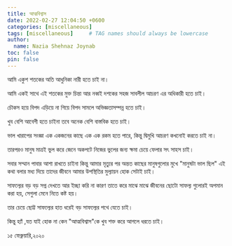 ```yaml
---
title: আত্মবিশ্বাস
date: 2022-02-27 12:04:50 +0600
categories: [miscellaneous]
tags: [miscellaneous]     # TAG names should always be lowercase
author:
  name: Nazia Shehnaz Joynab
toc: false
pin: false
---
```


আমি একুশ শতকের অতি আধুনিকা নারী হতে চাই না।

আমি একই সাথে এই শতকের মুক্ত চিন্তা আর নব্বই দশকের সহজ সাবলীল আচরণ এর অধিকারী হতে চাই।

চৌকস হয়ে বিপদ এড়িয়ে না গিয়ে বিপদ সামলে অভিজ্ঞতাসম্পন্ন হতে চাই।

খুব বেশি আবেগী হতে চাইনা তবে অনেক বেশি বাস্তবিক হতে চাই।

ভাল খারাপের সংজ্ঞা এক একজনের কাছে এক এক রকম হতে পারে, কিন্তু দ্বিমুখি আচরণ কখনোই করতে চাই না।

তারপরও মানুষ মাত্রই ভুল করে জেনে অকপটে নিজের ভুলের জন্য ক্ষমা চেয়ে ফেলার সৎ সাহস চাই।

সবার সম্মান পাবার আশা রাখতে চাইনা কিন্তু আমার মৃত্যুর পর অন্তত কাছের মানুষগুলোর মুখে "মানুষটা ভাল ছিল" এই কথা বলার মধ্য দিয়ে তাদের জীবনে আমার উপস্থিতির মুল্যায়ন হোক সেটাই চাই।

সাফল্যের বড় বড় সপ্ন দেখতে আর ইচ্ছা করি না কারণ তাতে  করে মাঝে মাঝে জীবনের ছোটো সাফল্য গুলোরই  অপমান করা হয়, সেগুলা মেনে নিতে কষ্ট হয়।

তার চেয়ে ছোট্ট সাফল্যের হাত ধরেই বড় সাফল্যের পথে যেতে চাই।

কিন্তু হ‍্যাঁ ,যত যাই হোক না কেন "আত্মবিশ্বাস"কে খুব শক্ত করে আগলে ধরতে চাই।

১৫ ফেব্রুয়ারি,২০২০
